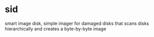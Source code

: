 # sid
smart image disk, simple imager for damaged disks that scans disks hierarchically and creates a byte-by-byte image
